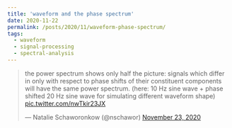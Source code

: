 ```yaml
---
title: 'waveform and the phase spectrum'
date: 2020-11-22
permalink: /posts/2020/11/waveform-phase-spectrum/
tags:
  - waveform
  - signal-processing
  - spectral-analysis
---
```

<blockquote class="twitter-tweet" ><p lang="en" dir="ltr">the power spectrum shows only half the picture: signals which differ in only with respect to phase shifts of their constituent components will have the same power spectrum. (here: 10 Hz sine wave + phase shifted 20 Hz sine wave for simulating different waveform shape) <a href="https://t.co/nwTkir23JX">pic.twitter.com/nwTkir23JX</a></p>&mdash; Natalie Schaworonkow (@nschawor) <a href="https://twitter.com/nschawor/status/1330774099208019969?ref_src=twsrc%5Etfw">November 23, 2020</a></blockquote><script async src="https://platform.twitter.com/widgets.js" charset="utf-8"></script>
